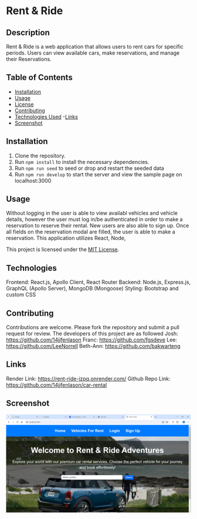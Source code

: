 # Rent & Ride 

## Description
Rent & Ride is a web application that allows users to rent cars for specific periods. Users can view available cars, make reservations, and manage their Reservations. 

## Table of Contents
- [Installation](#installation)
- [Usage](#usage)
- [License](#license)
- [Contributing](#contributing)
- [Technologies Used](#Technologies)
-[Links](#links)
- [Screenshot](#Screenshot)

## Installation
1. Clone the repository.
2. Run `npm install` to install the necessary dependencies.
3. Run `npm run seed` to seed or drop and restart the seeded data 
4. Run `npm run develop` to start the server and view the sample page on localhost:3000

## Usage
Without logging in the user is able to view availabl vehicles and vehicle details, however the user must log in/be authenticated in order to make a reservation to reserve their rental. New users are also able to sign up. Once all fields on the reservation modal are filled, the user is able to make a reservation. This application utilizes React, Node,

This project is licensed under the [MIT License](https://opensource.org/licenses/MIT).

## Technologies 
Frontend: React.js, Apollo Client, React Router
Backend: Node.js, Express.js, GraphQL (Apollo Server), MongoDB (Mongoose)
Styling: Bootstrap and custom CSS


## Contributing
Contributions are welcome. Please fork the repository and submit a pull request for review.
The developers of this project are as followed
Josh: https://github.com/14jjfenlason
Franc: https://github.com/fgsdeve
Lee: https://github.com/LeeNorrell
Beth-Ann: https://github.com/bakwarteng


## Links
Render Link: https://rent-ride-jzpq.onrender.com/
Github Repo Link: https://github.com/14jjfenlason/car-rental

## Screenshot

![alt text](<Screenshot 2024-06-17 095855.png>)